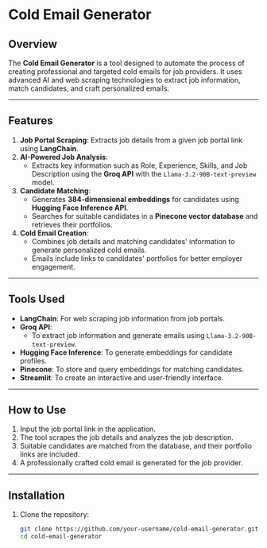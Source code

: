 # Cold Email Generator

## Overview
The **Cold Email Generator** is a tool designed to automate the process of creating professional and targeted cold emails for job providers. It uses advanced AI and web scraping technologies to extract job information, match candidates, and craft personalized emails.

---

## Features
1. **Job Portal Scraping**: Extracts job details from a given job portal link using **LangChain**.
2. **AI-Powered Job Analysis**:
   - Extracts key information such as Role, Experience, Skills, and Job Description using the **Groq API** with the `Llama-3.2-90B-text-preview` model.
3. **Candidate Matching**:
   - Generates **384-dimensional embeddings** for candidates using **Hugging Face Inference API**.
   - Searches for suitable candidates in a **Pinecone vector database** and retrieves their portfolios.
4. **Cold Email Creation**:
   - Combines job details and matching candidates' information to generate personalized cold emails.
   - Emails include links to candidates' portfolios for better employer engagement.

---

## Tools Used
- **LangChain**: For web scraping job information from job portals.
- **Groq API**: 
  - To extract job information and generate emails using `Llama-3.2-90B-text-preview`.
- **Hugging Face Inference**: To generate embeddings for candidate profiles.
- **Pinecone**: To store and query embeddings for matching candidates.
- **Streamlit**: To create an interactive and user-friendly interface.

---

## How to Use
1. Input the job portal link in the application.
2. The tool scrapes the job details and analyzes the job description.
3. Suitable candidates are matched from the database, and their portfolio links are included.
4. A professionally crafted cold email is generated for the job provider.

---

## Installation
1. Clone the repository:
   ```bash
   git clone https://github.com/your-username/cold-email-generator.git
   cd cold-email-generator
